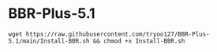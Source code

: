 # BBR-Plus-5.1
```
wget https://raw.githubusercontent.com/tryoo127/BBR-Plus-5.1/main/Install-BBR.sh && chmod +x Install-BBR.sh

```

